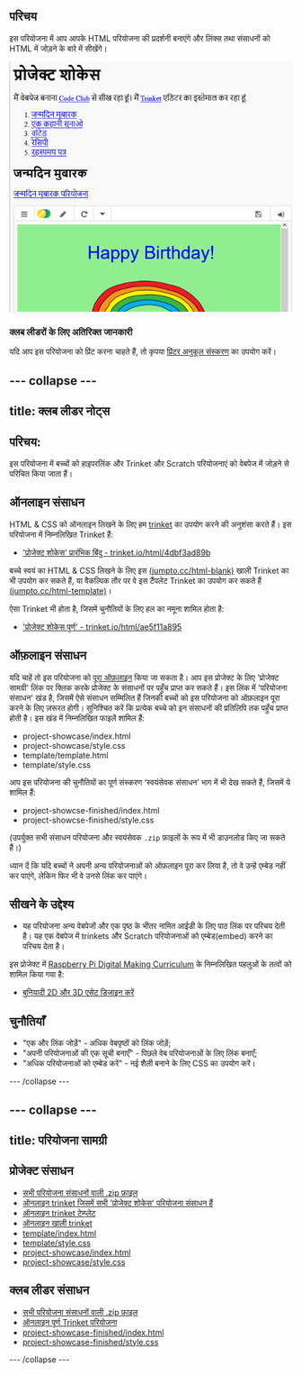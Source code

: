 ## परिचय

इस परियोजना में आप आपके HTML परियोजना की प्रदर्शनी बनाएंगे और लिंक्स तथा संसाधनों को HTML में जोड़ने के बारे में सीखेंगे।

![screenshot](images/showcase-intro.png)

### क्लब लीडरों के लिए अतिरिक्त जानकारी

यदि आप इस परियोजना को प्रिंट करना चाहते हैं, तो कृपया [प्रिंटर अनुकूल संस्करण](https://projects.raspberrypi.org/hi-IN/projects/project-showcase/print) का उपयोग करें।

--- collapse ---
---
title: क्लब लीडर नोट्स
---

## परिचय:

इस परियोजना में बच्चों को हाइपरलिंक और Trinket और Scratch परियोजनाएं को वेबपेज में जोड़ने से परिचित किया जाता हैं।

## ऑनलाइन संसाधन

HTML & CSS को ऑनलाइन लिखने के लिए हम [trinket](https://trinket.io/) का उपयोग करने की अनुशंसा करते हैं। इस परियोजना में निम्नलिखित Trinket हैं:

* ['प्रोजेक्ट शोकेस' प्रारंभिक बिंदु - trinket.io/html/4dbf3ad89b](https://trinket.io/html/4dbf3ad89b)

बच्चे स्वयं का HTML & CSS लिखने के लिए इस [(jumpto.cc/html-blank)](http://jumpto.cc/html-blank) खाली Trinket का भी उपयोग कर सकते हैं, या वैकल्पिक तौर पर वे इस टैंपलेट Trinket का उपयोग कर सकते हैं [(jumpto.cc/html-template)](http://jumpto.cc/html-template)।

ऐसा Trinket भी होता है, जिसमें चुनौतियों के लिए हल का नमूना शामिल होता है:

* ['प्रोजेक्ट शोकेस पुर्ण' - trinket.io/html/ae5f11a895](https://trinket.io/html/ae5f11a895)

## ऑफ़लाइन संसाधन

यदि चाहें तो इस परियोजना को [पूरा ऑफ़लाइन](https://www.codeclubprojects.org/en-GB/resources/webdev-working-offline/) किया जा सकता है। आप इस प्रोजेक्ट के लिए 'प्रोजेक्ट सामग्री' लिंक पर क्लिक करके प्रोजेक्ट के संसाधनों पर पहुँच प्राप्त कर सकते हैं। इस लिंक में 'परियोजना संसाधन' खंड है, जिसमें ऐसे संसाधन सम्मिलित हैं जिनकी बच्चों को इस परियोजना को ऑफ़लाइन पूरा करने के लिए ज़रूरत होगी। सुनिश्चित करें कि प्रत्येक बच्चे को इन संसाधनों की प्रतिलिपि तक पहुँच प्राप्त होती है। इस खंड में निम्नलिखित फाइलें शामिल हैं:

* project-showcase/index.html
* project-showcase/style.css
* template/template.html
* template/style.css

आप इस परियोजना की चुनौतियों का पूर्ण संस्करण ‘स्वयंसेवक संसाधन’ भाग में भी देख सकते हैं, जिसमें ये शामिल हैं:

* project-showcse-finished/index.html
* project-showcse-finished/style.css

(उपर्युक्त सभी संसाधन परियोजना और स्वयंसेवक `.zip` फ़ाइलों के रूप में भी डाउनलोड किए जा सकते हैं।)

ध्यान दें कि यदि बच्चों ने अपनी अन्य परियोजनाओं को ऑफ़लाइन पूरा कर लिया है, तो वे उन्हें एम्बेड नहीं कर पाएंगे, लेकिन फिर भी वे उनसे लिंक कर पाएंगे।

## सीखने के उद्देश्य

* यह परियोजना अन्य वेबपेजों और एक पृष्ठ के भीतर नामित आईडी के लिए पाठ लिंक पर परिचय देती है। यह एक वेबपेज में trinkets और Scratch परियोजनाओं को एम्बेड(embed) करने का परिचय देता है। 

इस प्रोजेक्ट में [Raspberry Pi Digital Making Curriculum](http://rpf.io/curriculum) के निम्नलिखित पहलुओं के तत्वों को शामिल किया गया है:

* [बुनियादी 2D और 3D एसेट डिजाइन करें](https://www.raspberrypi.org/curriculum/design/creator)

## चुनौतियाँ

* "एक और लिंक जोड़ें" - अधिक वेबपृष्ठों को लिंक जोड़ें;
* "अपनी परियोजनाओं की एक सूची बनाएँ" - पिछले वेब परियोजनाओं के लिए लिंक बनाएँ;
* "अधिक परियोजनाओं को एम्बेड करें" - नई शैली बनाने के लिए CSS का उपयोग करें।

--- /collapse ---

--- collapse ---
---
title: परियोजना सामग्री
---

## प्रोजेक्ट संसाधन

* [सभी परियोजना संसाधनों वाली .zip फ़ाइल](resources/showcase-project-resources.zip)
* [ऑनलाइन trinket जिसमें सभी 'प्रोजेक्ट शोकेस' परियोजना संसाधन हैं](https://trinket.io/html/4dbf3ad89b)
* [ऑनलाइन trinket टेम्प्लेट](http://jumpto.cc/trinket-template)
* [ऑनलाइन खाली trinket](http://jumpto.cc/trinket-blank)
* [template/index.html](resources/template-index.html)
* [template/style.css](resources/template-style.css)
* [project-showcase/index.html](resources/project-showcase-index.html)
* [project-showcase/style.css](resources/project-showcase-style.css)

## क्लब लीडर संसाधन

* [सभी परियोजना संसाधनों वाली .zip फ़ाइल](resources/showcase-volunteer-resources.zip)
* [ऑनलाइन पूर्ण Trinket परियोजना](https://trinket.io/html/ae5f11a895)
* [project-showcase-finished/index.html](resources/project-showcase-finished-index.html)
* [project-showcase-finished/style.css](resources/project-showcase-finished-style.css)

--- /collapse ---